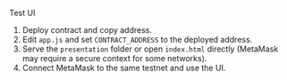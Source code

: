 Test UI

1. Deploy contract and copy address.
2. Edit `app.js` and set `CONTRACT_ADDRESS` to the deployed address.
3. Serve the `presentation` folder or open `index.html` directly (MetaMask may require a secure context for some networks).
4. Connect MetaMask to the same testnet and use the UI.
